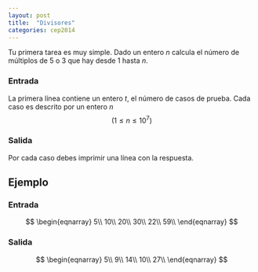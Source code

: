 ```yaml
---
layout: post
title:  "Divisores"
categories: cep2014
---
```



Tu primera tarea es muy simple. Dado un entero _n_ calcula el número
de múltiplos de 5 o 3 que hay desde  1 hasta _n_.

### Entrada

La primera línea contiene un entero _t_, el número de casos de prueba.
Cada caso es descrito por un entero _n_ $$(1 \leq n \leq 10^7)$$

### Salida

Por cada caso debes imprimir una línea con la respuesta.

## Ejemplo

### Entrada
$$
\begin{eqnarray}
5\\
10\\
20\\
30\\
22\\
59\\
\end{eqnarray}
$$

### Salida
$$
\begin{eqnarray}
5\\
9\\
14\\
10\\
27\\
\end{eqnarray}
$$
